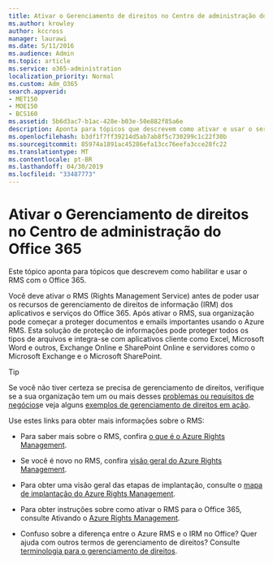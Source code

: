 ```yaml
---
title: Ativar o Gerenciamento de direitos no Centro de administração do Office 365
ms.author: krowley
author: kccross
manager: laurawi
ms.date: 5/11/2016
ms.audience: Admin
ms.topic: article
ms.service: o365-administration
localization_priority: Normal
ms.custom: Adm_O365
search.appverid:
- MET150
- MOE150
- BCS160
ms.assetid: 5b6d3ac7-b1ac-428e-b03e-50e882f85a6e
description: Aponta para tópicos que descrevem como ativar e usar o serviço de gerenciamento de direitos com o Office 365.
ms.openlocfilehash: b3df1f7ff39214d5ab7ab8f5c730299c1c22f30b
ms.sourcegitcommit: 85974a1891ac45286efa13cc76eefa3cce28fc22
ms.translationtype: MT
ms.contentlocale: pt-BR
ms.lasthandoff: 04/30/2019
ms.locfileid: "33487773"
---
```

# <a name="activate-rights-management-in-the-office-365-admin-center"></a>Ativar o Gerenciamento de direitos no Centro de administração do Office 365

Este tópico aponta para tópicos que descrevem como habilitar e usar o RMS com o Office 365.
  
Você deve ativar o RMS (Rights Management Service) antes de poder usar os recursos de gerenciamento de direitos de informação (IRM) dos aplicativos e serviços do Office 365. Após ativar o RMS, sua organização pode começar a proteger documentos e emails importantes usando o Azure RMS. Esta solução de proteção de informações pode proteger todos os tipos de arquivos e integra-se com aplicativos cliente como Excel, Microsoft Word e outros, Exchange Online e SharePoint Online e servidores como o Microsoft Exchange e o Microsoft SharePoint.
  
> [!TIP]
> Se você não tiver certeza se precisa de gerenciamento de direitos, verifique se a sua organização tem um ou mais desses [problemas ou requisitos de negócios](https://docs.microsoft.com/rights-management/understand-explore/azure-rms-problems-it-solves)e veja alguns [exemplos de gerenciamento de direitos em ação](https://docs.microsoft.com/rights-management/understand-explore/what-admins-users-see). 
  
Use estes links para obter mais informações sobre o RMS:
  
- Para saber mais sobre o RMS, confira [o que é o Azure Rights Management](https://docs.microsoft.com/rights-management/understand-explore/what-is-azure-rms).
    
- Se você é novo no RMS, confira [visão geral do Azure Rights Management](https://docs.microsoft.com/rights-management/understand-explore/azure-rights-management).
    
- Para obter uma visão geral das etapas de implantação, consulte o [mapa de implantação do Azure Rights Management](https://docs.microsoft.com/rights-management/plan-design/deployment-roadmap).
    
- Para obter instruções sobre como ativar o RMS para o Office 365, consulte Ativando o [Azure Rights Management](https://technet.microsoft.com/library/jj658941.aspx).
    
- Confuso sobre a diferença entre o Azure RMS e o IRM no Office? Quer ajuda com outros termos de gerenciamento de direitos? Consulte [terminologia para o gerenciamento de direitos](https://technet.microsoft.com/library/dn595132.aspx).
    

